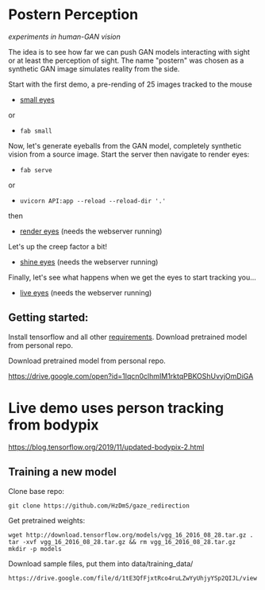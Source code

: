 # Postern Perception
_experiments in human-GAN vision_ 

The idea is to see how far we can push GAN models interacting with sight or at least the perception of sight. The name "postern" was chosen as a synthetic GAN image simulates reality from the side.

Start with the first demo, a pre-rending of 25 images tracked to the mouse

+ [small eyes](https://thoppe.github.io/postern_perception/small_eyes.html)

or

+ `fab small`

Now, let's generate eyeballs from the GAN model, completely synthetic vision from a source image. Start the server then navigate to render eyes:

+ `fab serve`

or

+ `uvicorn API:app --reload --reload-dir '.'`

then

+ [render eyes](https://thoppe.github.io/postern_perception/render_eyes.html) (needs the webserver running)

Let's up the creep factor a bit!

+ [shine eyes](https://thoppe.github.io/postern_perception/shine_eyes.html) (needs the webserver running)

Finally, let's see what happens when we get the eyes to start tracking you...

+ [live eyes](https://thoppe.github.io/postern_perception/live_eyes.html) (needs the webserver running)


## Getting started:

Install tensorflow and all other [requirements](requirements.txt). Download pretrained model from personal repo.

Download pretrained model from personal repo.

https://drive.google.com/open?id=1Iqcn0clhmIM1rktqPBKOShUvyjOmDiGA

# Live demo uses person tracking from bodypix

https://blog.tensorflow.org/2019/11/updated-bodypix-2.html

## Training a new model

Clone base repo:

    git clone https://github.com/HzDmS/gaze_redirection

Get pretrained weights:

    wget http://download.tensorflow.org/models/vgg_16_2016_08_28.tar.gz .
    tar -xvf vgg_16_2016_08_28.tar.gz && rm vgg_16_2016_08_28.tar.gz
    mkdir -p models

Download sample files, put them into data/training_data/

    https://drive.google.com/file/d/1tE3QfFjxtRco4ruLZwYyUhjyYSp2QIJL/view

